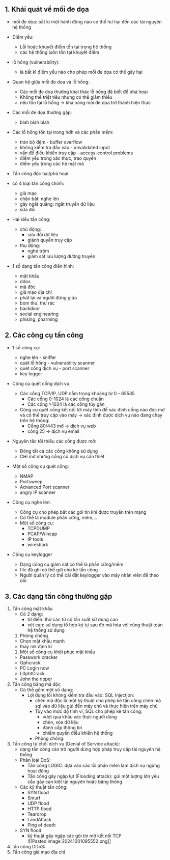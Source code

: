 ## 1. Khái quát về mối đe dọa
- mối đe dọa: bất kì một hành động nào có thể hư hại đến các tài nguyên hệ thống

- Điểm yếu: 
	- Lỗi hoặc khuyết điểm tồn tại trong hệ thống
	- các hệ thống luôn tồn tại khuyết điểm

- lỗ hổng (vulnerability):
	- là bất kì điểm yếu nào cho phép mối đe dọa có thể gây hại

- Quan hệ giữa mối đe dọa và lỗ hổng:
	- Các mối đe dọa thường khai thác lỗ hổng đã biết để phá hoại
	- Không thể triệt tiêu nhưng có thể giảm thiểu
	- nếu tồn tại lỗ hổng -> khả năng mối đe dọa trở thành hiện thực

- Các mối đe dọa thường gặp:
	- blah blah blah  

- Các lỗ hổng tồn tại trong hdh và các phần mềm:
	- tràn bộ đệm - buffer overflow
	- không kiểm tra đầu vào - unvalidated input
	- vấn đề điều khiển truy cập - access-control problems
	- điểm yếu trong xác thực, trao quyền
	- điểm yếu trong các hệ mật mã

- Tấn công độc hại/phá hoại 

- có 4 loại tấn công chính:
	- giả mạo
	- chặn bắt: nghe lén
	- gây ngắt quãng: ngắt truyền dữ liệu
	- sửa đổi
- Hai kiểu tấn công:
	- chủ động:
		- sửa đổi dữ liệu
		- giành quyền truy cập
	- thụ động:
		- nghe trộm
		- giám sát lưu lượng đường truyền 

- 1 số dạng tấn công điển hình:
	- mật khẩu
	- ddos
	- mã độc
	- giả mạo địa chỉ
	- phát lại và người đứng giữa
	- bom thư, thư rác
	- backdoor
	- social engineering
	- phising, pharming


## 2. Các công cụ tấn công
- 1 số công cụ:
	- nghe lén - sniffer
	- quét lỗ hổng - vulnerability scanner
	- quét cổng dịch vụ - port scanner
	- key logger

- Công cụ quét cổng dịch vụ
	- Các cổng TCP/IP, UDP nằm trong khoảng từ 0 - 65535
		- Các cổng 0-1024 là các cổng chuẩn
		- Các cổng >1024 là các cổng tùy gán
	- Công cụ quét cổng kết nối tới máy tính để xác định cổng nào đợc mở và có thể truy cập vào máy -> xác định được dịch vụ nào đang chạy trên hệ thống:
		- Cổng 80/443 mở -> dịch vụ web
		- cổng 25 -> dịch vụ email 

- Nguyên tắc tổi thiểu các cổng được mở:
	- Đóng tất cả các cổng không sử dụng
	- CHỉ mở những cổng có dịch vụ cần thiết
- Một số công cụ quét cổng:
	- NMAP
	- Portsweep
	- Advanced Port scanner
	- angry IP scanner

- Công cụ nghe lén:
	- Công cụ cho phép bắt các gói tin khi được truyền trên mạng
	- Có thể là module phần cứng, mềm,...
	- Một số công cụ:
		- TCPDUMP
		- PCAP/Wincap
		- IP tools
		- wireshark

- Công cụ keylogger
	- Dạng công cụ giám sát có thể là phần cứng/mềm
	- file đã ghi có thể gửi cho kẻ tấn công
	- Người quản lý có thể cài đặt keylogger vào máy nhân viên để theo dõi


## 3. Các dạng tấn công thường gặp

1. Tấn công mật khẩu 
	- Có 2 dạng:
		- từ điển: thử các từ có tần suất sử dụng cao
		- vét cạn: sử dụng tổ hợp ký tự  sau đó mã hóa với cùng thuật toán hệ thống sử dụng
	1. Phòng chống
	- Chọn mật khẩu mạnh
	- thay mk định kì
	1. Một số công cụ khôi phục mật khẩu
	- Passwork cracker
	- Ophcrack
	- PC Login now
	- L0phtCrack
	- John the ripper
2. Tấn công bằng mã độc
	- Có thể gồm một số dạng:
		- Lợi dụng lỗi không kiểm tra đầu vào: SQL Injection:
			- chèn mã độc là một kỹ thuật cho phép kẻ tấn công chèn mã sql vào dữ liệu gửi đến máy chủ và thực hiện trên máy chủ 
			- Tùy vào mức độ tinh vi, SQL cho phép kẻ tấn công:
				- vượt qua khâu xác thực người dùng
				- chèn, xóa dữ liệu
				- đánh cắp thông tin
				- chiếm quyền điều khiển hệ thống
			- Phòng chống:
3. Tấn công từ chối dịch vụ (Denial of Service attack):
	- dạng tấn công cản trở người dùng hợp pháp truy cập tài nguyên hệ thống
	- Phân loại DoS: 
		- Tấn công LOGIC: dựa vào các lỗi phần mềm làm dịch vụ ngừng hoạt động
		- Tấn công gây ngập lụt (Flooding attack): gửi một lượng lớn yêu cầu gây cạn kiệt tài nguyên hoặc băng thông
	- Các kỹ thuật tấn công:
		- SYN flood
		- Smurf
		- UDP flood
		- HTTP flood
		- Teardrop
		- LandAttack
		- Ping of death
	- SYN flood:
		- kỹ thuật gây ngập các gói tin mở kết nối TCP	
		![[Pasted image 20241001095552.png]]
5. tấn công DDoS:
6. Tấn công giả mạo địa chỉ 